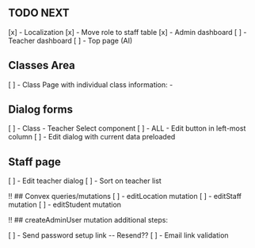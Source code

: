 ## TODO NEXT
[x] - Localization
[x] - Move role to staff table
[x] - Admin dashboard
[ ] - Teacher dashboard
[ ] - Top page (AI)


## Classes Area
[ ] - Class Page with individual class information:
      - 

## Dialog forms
[ ] - Class - Teacher Select component
[ ] - ALL - Edit button in left-most column
[ ] - Edit dialog with current data preloaded


## Staff page
[ ] - Edit teacher dialog
[ ] - Sort on teacher list

!! ## Convex queries/mutations
[ ] - editLocation mutation
[ ] - editStaff mutation
[ ] - editStudent mutation


!! ## createAdminUser mutation additional steps:

[ ] - Send password setup link -- Resend??
[ ] - Email link validation

